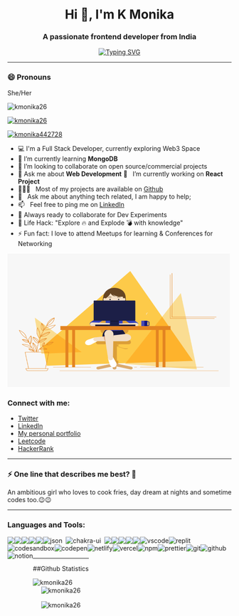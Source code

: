 <h1 align="center">Hi 👋, I'm K Monika</h1>
<h3 align="center">A passionate frontend developer from India</h3>

[<div align="center">![Typing SVG](https://readme-typing-svg.demolab.com?font=Fira+Code&weight=800&pause=1000&color=00ffff&background=B3FFE500&center=true&random=false&width=435&lines=Full+Stack+Web+Developer+👨🏻‍💻;1000%2B+Hours+of+Coding+Experience+⚡️;100%2B+DSA+Questions+Solved+💡)</div>](https://git.io/typing-svg)
<hr>


 ### 😄 Pronouns
She/Her

<p align="left"> <img src="https://komarev.com/ghpvc/?username=kmonika26&label=Profile%20views&color=0e75b6&style=flat" alt="kmonika26" /> </p>

<p align="left"> <a href="https://github.com/ryo-ma/github-profile-trophy"><img src="https://github-profile-trophy.vercel.app/?username=kmonika26" alt="kmonika26" /></a> </p>

<p align="left"> <a href="https://twitter.com/kmonika442728" target="blank"><img src="https://img.shields.io/twitter/follow/kmonika442728?logo=twitter&style=for-the-badge" alt="kmonika442728" /></a> </p>


- :computer: I'm a Full Stack Developer, currently exploring Web3 Space
- 🌱 I’m currently learning **MongoDB**
- 👯 I’m looking to collaborate on open source/commercial projects
- 💬 Ask me about **Web Development**
🔭 &nbsp; I’m currently working on **React Project**
- 👨🏻‍💻 &nbsp; Most of my projects are available on [Github](https://github.com/KMONIKA26?tab=repositories)
- 💬 &nbsp; Ask me about anything tech related, I am happy to help;
- 📫 &nbsp; Feel free to ping me on [LinkedIn](https://www.linkedin.com/in/k-monika-263030229/)
- :rocket: Always ready to collaborate for Dev Experiments
- :dart: Life Hack: "Explore :fire: and Explode :bomb: with knowledge"
- :zap: Fun fact: I love to attend Meetups for learning & Conferences for Networking<br>

<abc> 
<img src="code.gif" alt="Coder GIF" width="500" height="300">
 </abc>
 
<h3 align="left">Connect with me:</h3>
<p align="left">

- [Twitter](https://x.com/KMonika442728) 
- [LinkedIn](https://www.linkedin.com/in/k-monika-263030229/) 
- [My personal portfolio]() 
- [Leetcode](https://leetcode.com/u/KMONIKA26/)
- [HackerRank](https://www.hackerrank.com/profile/raomonika343) 
</p>

<hr>

### ⚡ One line that describes me best? 🌟
An ambitious girl who loves to cook fries, day dream at nights and sometime codes too.😉😉

<hr>

<h3 align="left">Languages and Tools:</h3>

<p>
<div align="center" style="display: flex; flex-wrap: wrap;">
<img src="https://img.shields.io/badge/react-%2320232a.svg?style=for-the-badge&logo=react&logoColor=%2361DAFB" />
<img src="https://img.shields.io/badge/React_Router-CA4245?style=for-the-badge&logo=react-router&logoColor=white" />
<img src="https://img.shields.io/badge/redux-%23593d88.svg?style=for-the-badge&logo=redux&logoColor=white" />
<img src="https://img.shields.io/badge/HTML5-E34F26?style=for-the-badge&logo=html5&logoColor=white" />
<img src="https://img.shields.io/badge/CSS3-1572B6?style=for-the-badge&logo=css3&logoColor=white" />
<img src="https://img.shields.io/badge/json-5E5C5C?style=for-the-badge&logo=json&logoColor=white" alt="json" />&nbsp;&nbsp;
<img src="https://img.shields.io/badge/Chakra--UI-319795?style=for-the-badge&logo=chakra-ui&logoColor=white" alt="chakra-ui" />&nbsp;&nbsp;
<img src="https://img.shields.io/badge/JavaScript-323330?style=for-the-badge&logo=javascript&logoColor=F7DF1E" />
<img src="https://img.shields.io/badge/java-%23ED8B00.svg?style=for-the-badge&logo=java&logoColor=white" />
<img src="https://img.shields.io/badge/npm-CB3837?style=for-the-badge&logo=npm&logoColor=white" />
<img src="https://img.shields.io/badge/GitHub-100000?style=for-the-badge&logo=github&logoColor=white" />
<img src="https://img.shields.io/badge/GIT-E44C30?style=for-the-badge&logo=git&logoColor=white" />
<img src="https://img.shields.io/badge/VSCode-0078D4?style=for-the-badge&logo=visual%20studio%20code&logoColor=white" alt="vscode" />
<img src="https://img.shields.io/badge/replit-667881?style=for-the-badge&logo=replit&logoColor=white" alt="replit" />
<img src="https://img.shields.io/badge/Codesandbox-000000?style=for-the-badge&logo=CodeSandbox&logoColor=white" alt="codesandbox" />
<img src="https://img.shields.io/badge/Codepen-000000?style=for-the-badge&logo=codepen&logoColor=white" alt="codepen" />
<img src="https://img.shields.io/badge/Netlify-00C7B7?style=for-the-badge&logo=netlify&logoColor=white" alt="netlify" />
<img src="https://img.shields.io/badge/Vercel-000000?style=for-the-badge&logo=vercel&logoColor=white" alt="vercel" />
<img src="https://img.shields.io/badge/NPM-%23000000.svg?style=for-the-badge&logo=npm&logoColor=white" alt="npm"/>
<img src="https://img.shields.io/badge/prettier-1A2C34?style=for-the-badge&logo=prettier&logoColor=white" alt="prettier" />
<img src="https://img.shields.io/badge/Git-f44d27?style=for-the-badge&logo=git&logoColor=white" alt="git"/>
<img src="https://img.shields.io/badge/GitHub-100000?style=for-the-badge&logo=github&logoColor=white" alt="github"/>
<img src="https://img.shields.io/badge/Notion-000000?style=for-the-badge&logo=notion&logoColor=white" alt="notion" />
<div/>
</p>

<hr>

##Github Statistics

<p><img align="left" src="https://github-readme-stats.vercel.app/api/top-langs?username=kmonika26&show_icons=true&locale=en&layout=compact" alt="kmonika26" /></p>

<p>&nbsp;<img align="center" src="https://github-readme-stats.vercel.app/api?username=kmonika26&show_icons=true&locale=en" alt="kmonika26" /></p>

<p><img align="center" src="https://github-readme-streak-stats.herokuapp.com/?user=kmonika26&" alt="kmonika26" /></p>

